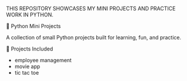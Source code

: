 THIS REPOSITORY SHOWCASES MY MINI PROJECTS AND PRACTICE WORK IN PYTHON.

🧩 Python Mini Projects

A collection of small Python projects built for learning, fun, and practice.

🚀 Projects Included

- employee management 
- movie app
- tic tac toe


